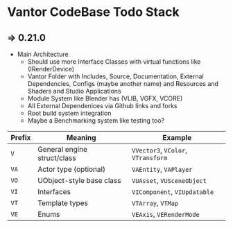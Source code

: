 # Vantor CodeBase Todo Stack

## => 0.21.0

 - Main Architecture
    - Should use more Interface Classes with virtual functions like (IRenderDevice)
    - Vantor Folder with Includes, Source, Documentation, External Dependencies, Configs (maybe another name) and Resources and Shaders and Studio Applications
    - Module System like Blender has (VLIB, VGFX, VCORE)
    - All External Dependenices via Github links and forks
    - Root build system integration
    - Maybe a Benchmarking system like testing too?

| Prefix | Meaning                     | Example                            |
| ------ | --------------------------- | ---------------------------------- |
| `V`    | General engine struct/class | `VVector3`, `VColor`, `VTransform` |
| `VA`   | Actor type (optional)       | `VAEntity`, `VAPlayer`             |
| `VO`   | UObject-style base class    | `VUAsset`, `VUSceneObject`         |
| `VI`   | Interfaces                  | `VIComponent`, `VIUpdatable`       |
| `VT`   | Template types              | `VTArray`, `VTMap`                 |
| `VE`   | Enums                       | `VEAxis`, `VERenderMode`           |
